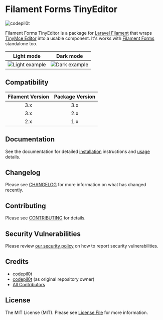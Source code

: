 # Filament Forms TinyEditor

<img src="https://banners.beyondco.de/Filament%20Form%20TinyEditor%203.jpeg?theme=dark&packageManager=composer+require&packageName=codepil0t%2ffilament-forms-tinyeditor&pattern=tinyCheckers&style=style_1&description=by+codepil0t&md=1&showWatermark=1&fontSize=100px&images=https%3A%2F%2Flaravel.com%2Fimg%2Flogomark.min.svg" alt="codepil0t"/>


Filament Forms TinyEditor is a package for [Laravel Filament](https://github.com/laravel-filament/filament) that wraps [TinyMce Editor](https://www.tiny.cloud) into a usable component. It's works with [Filament Forms](https://filamentadmin.com/docs/2.x/forms/installation) standalone too.

|             Light mode             |               Dark mode                |
|:----------------------------------:|:--------------------------------------:|
| ![Light example](https://raw.githubusercontent.com/codepil0t/filament-forms-tinyeditor/2.x/art/editor.png) | ![Dark example](https://raw.githubusercontent.com/codepil0t/filament-forms-tinyeditor/2.x/art/editor-dark.png) |

## Compatibility

| Filament Version | Package Version |
|:----------------:|:---------------:|
|       3.x        |       3.x       |
|       3.x        |       2.x       |
|       2.x        |       1.x       |

## Documentation

See the documentation for detailed [installation](docs/installation.md) instructions and [usage](docs/usage-and-customization.md) details.

## Changelog

Please see [CHANGELOG](CHANGELOG.md) for more information on what has changed recently.

## Contributing

Please see [CONTRIBUTING](.github/CONTRIBUTING.md) for details.

## Security Vulnerabilities

Please review [our security policy](../../security/policy) on how to report security vulnerabilities.

## Credits

-   [codepil0t](https://github.com/codepil0t)
-   [codepil0t](https://github.com/codepil0t) (as original repository owner)
-   [All Contributors](../../contributors)

## License

The MIT License (MIT). Please see [License File](LICENSE.md) for more information.
